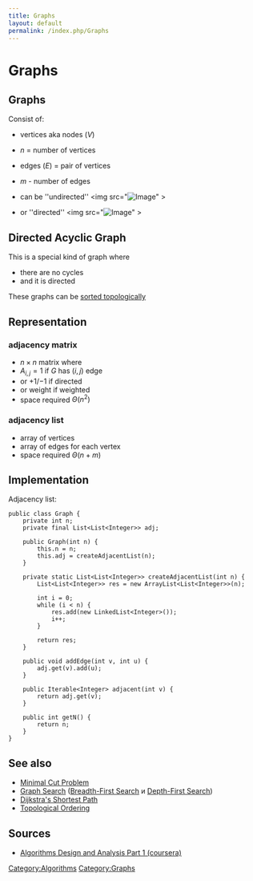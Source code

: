```yaml
---
title: Graphs
layout: default
permalink: /index.php/Graphs
---
```


# Graphs

## Graphs

Consist of:
- vertices aka nodes ($V$)
- $n$ = number of vertices
- edges ($E$) = pair of vertices
- $m$ - number of edges

- can be ''undirected'' <img src="<img src="https://raw.githubusercontent.com/alexeygrigorev/wiki-figures/master/legacy/29btqo4e5smcg6v9l29a0k7i8u.png" alt="Image">" \>
- or ''directed'' <img src="<img src="https://raw.githubusercontent.com/alexeygrigorev/wiki-figures/master/legacy/37ijdgf2d7dri4jkv2fpbrouea.png" alt="Image">" \>


## Directed Acyclic Graph
This is a special kind of graph where
- there are no cycles
- and it is directed

These graphs can be [sorted topologically](Topological_Ordering)


## Representation
### adjacency matrix
- $n \times n$ matrix where 
- $A_{i,j} = 1$ if $G$ has $(i, j)$ edge
- or $+1$/$-1$ if directed
- or weight if weighted
- space required $\Theta(n^2)$

### adjacency list
- array of vertices
- array of edges for each vertex
- space required $\Theta(n + m)$

## Implementation
Adjacency list:
```tera term macro
public class Graph {
    private int n;
    private final List<List<Integer>> adj;

    public Graph(int n) {
        this.n = n;
        this.adj = createAdjacentList(n);
    }

    private static List<List<Integer>> createAdjacentList(int n) {
        List<List<Integer>> res = new ArrayList<List<Integer>>(n);

        int i = 0;
        while (i < n) {
            res.add(new LinkedList<Integer>());
            i++;
        }

        return res;
    }

    public void addEdge(int v, int u) {
        adj.get(v).add(u);
    }

    public Iterable<Integer> adjacent(int v) {
        return adj.get(v);
    }

    public int getN() {
        return n;
    }
}
```


## See also
- [Minimal Cut Problem](Minimal_Cut_Problem)
- [Graph Search](Graph_Search) ([Breadth-First Search](Breadth-First_Search) и [Depth-First Search](Depth-First_Search))
- [Dijkstra's Shortest Path](Dijkstra's_Shortest_Path)
- [Topological Ordering](Topological_Ordering)

## Sources
- [Algorithms Design and Analysis Part 1 (coursera)](Algorithms_Design_and_Analysis_Part_1_(coursera))

[Category:Algorithms](Category_Algorithms)
[Category:Graphs](Category_Graphs)